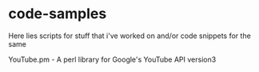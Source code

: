 # code-samples
Here lies scripts for stuff that i've worked on and/or code snippets for the same

YouTube.pm - A perl library for Google's YouTube API version3
